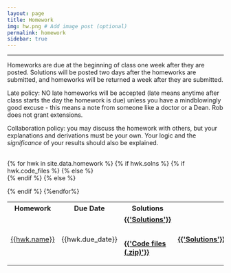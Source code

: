 ```yaml
---
layout: page
title: Homework
img: hw.png # Add image post (optional)
permalink: homework
sidebar: true
---
```


---

Homeworks are due at the beginning of class one week after they are posted.  Solutions will be posted two days after the homeworks are submitted, and homeworks will be returned a week after they are submitted.

Late policy: NO late homeworks will be accepted (late means anytime after class starts the day the homework is due) unless you have a mindblowingly good excuse - this means a note from someone like a doctor or a Dean.  Rob does not grant extensions.

Collaboration policy: you may discuss the homework with others, but your explanations and derivations must be your own.  Your logic and the *significance* of your results should also be explained.

<table>
<tr>
<th> <b>Homework</b></th>
<th> <b> Due Date</b> </th>
<th> <b> Solutions</b> </th><br/>
</tr>
{% for hwk in site.data.homework %}
<tr>
<td> <a href="{{site.baseurl}}/assets/hwk/{{hwk.pset}}"> {{hwk.name}} </a></td>
<td> {{hwk.due_date}} </td> 
{% if hwk.solns %}
{% if hwk.code_files %}
<td> <a href="http://rpdata.caltech.edu/courses/aph161/protected/2020/solutions/{{hwk.solns}}"><b class="post-title">{{'Solutions'}}</b></a> 

<br/>      <a href="http://rpdata.caltech.edu/courses/aph161/protected/2020/solutions/{{hwk.code_files}}"><b class="post-title">{{'Code files (.zip)'}}</b></a>
    </td>
  {% else %}   
      <td>
      <a href="http://rpdata.caltech.edu/courses/aph161/protected/2020/solutions/{{hwk.solns}}"><b class="post-title">{{'Solutions'}}</b></a>
      </td>
  {% endif  %}
{% else %}  
   <td> {{'-'}} </td>
  {% endif %}
  </tr>
  {%endfor%}
</table>   


